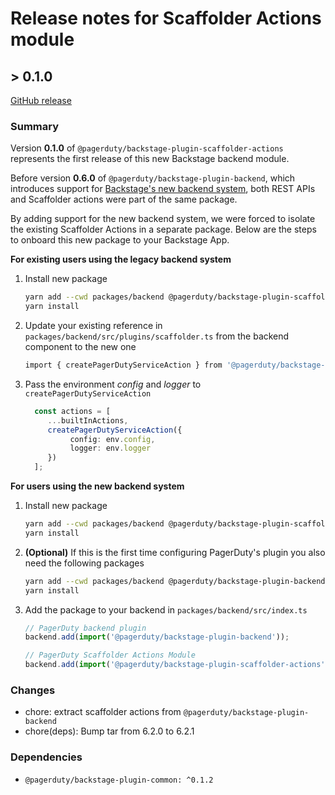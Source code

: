 # Release notes for Scaffolder Actions module

## > 0.1.0

[GitHub release](https://github.com/PagerDuty/backstage-plugin-scaffolder-actions/releases/tag/0.1.0)

### Summary

Version **0.1.0** of `@pagerduty/backstage-plugin-scaffolder-actions` represents the first release of this new Backstage backend module. 

Before version **0.6.0** of `@pagerduty/backstage-plugin-backend`, which introduces support for [Backstage's new backend system](https://backstage.io/docs/backend-system/), both REST APIs and Scaffolder actions were part of the same package.

By adding support for the new backend system, we were forced to isolate the existing Scaffolder Actions in a separate package. Below are the steps to onboard this new package to your Backstage App.

**For existing users using the legacy backend system**

1. Install new package

    ```bash
    yarn add --cwd packages/backend @pagerduty/backstage-plugin-scaffolder-actions
    yarn install
    ```

2. Update your existing reference in `packages/backend/src/plugins/scaffolder.ts` from the backend component to the new one

    ```bash
    import { createPagerDutyServiceAction } from '@pagerduty/backstage-plugin-scaffolder-actions';
    ```

3. Pass the environment _config_ and _logger_ to `createPagerDutyServiceAction`

    ```typescript
      const actions = [
         ...builtInActions, 
         createPagerDutyServiceAction({ 
              config: env.config, 
              logger: env.logger 
         })
      ];
    ```

**For users using the new backend system**

1. Install new package

    ```bash
    yarn add --cwd packages/backend @pagerduty/backstage-plugin-scaffolder-actions
    yarn install
    ```

2. **(Optional)** If this is the first time configuring PagerDuty's plugin you also need the following packages

    ```bash
    yarn add --cwd packages/backend @pagerduty/backstage-plugin-backend @pagerduty/backstage-plugin-common
    yarn install
    ```

3. Add the package to your backend in `packages/backend/src/index.ts`

    ```typescript
    // PagerDuty backend plugin
    backend.add(import('@pagerduty/backstage-plugin-backend'));
   
    // PagerDuty Scaffolder Actions Module
    backend.add(import('@pagerduty/backstage-plugin-scaffolder-actions'));
    ```

### Changes

- chore: extract scaffolder actions from `@pagerduty/backstage-plugin-backend`
- chore(deps): Bump tar from 6.2.0 to 6.2.1

### Dependencies

- `@pagerduty/backstage-plugin-common: ^0.1.2`
